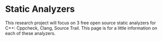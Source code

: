 # Static Analyzers
 This research project will focus on 3 free open source static analyzers for C++: Cppcheck, 
Clang, Source Trail. This page is for a little information on each of these analyzers. 

## 
